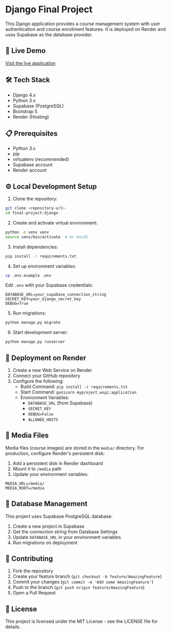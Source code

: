 # Django Final Project

This Django application provides a course management system with user authentication and course enrollment features. It is deployed on Render and uses Supabase as the database provider.

## 🚀 Live Demo

[Visit the live application](https://django-johnnyadolf.onrender.com/)

## 🛠 Tech Stack

- Django 4.x
- Python 3.x
- Supabase (PostgreSQL)
- Bootstrap 5
- Render (Hosting)

## 📋 Prerequisites

- Python 3.x
- pip
- virtualenv (recommended)
- Supabase account
- Render account

## ⚙️ Local Development Setup

1. Clone the repository:

```bash
git clone <repository-url>
cd final-project-django
```

2. Create and activate virtual environment:

```bash
python -m venv venv
source venv/bin/activate  # On macOS
```

3. Install dependencies:

```bash
pip install -r requirements.txt
```

4. Set up environment variables:

```bash
cp .env.example .env
```

Edit `.env` with your Supabase credentials:

```
DATABASE_URL=your_supabase_connection_string
SECRET_KEY=your_django_secret_key
DEBUG=True
```

5. Run migrations:

```bash
python manage.py migrate
```

6. Start development server:

```bash
python manage.py runserver
```

## 🚀 Deployment on Render

1. Create a new Web Service on Render
2. Connect your GitHub repository
3. Configure the following:
   - Build Command: `pip install -r requirements.txt`
   - Start Command: `gunicorn myproject.wsgi:application`
   - Environment Variables:
     - `DATABASE_URL` (from Supabase)
     - `SECRET_KEY`
     - `DEBUG=False`
     - `ALLOWED_HOSTS`

## 📁 Media Files

Media files (course images) are stored in the `media/` directory. For production, configure Render's persistent disk:

1. Add a persistent disk in Render dashboard
2. Mount it to `/media` path
3. Update your environment variables:

```
MEDIA_URL=/media/
MEDIA_ROOT=/media
```

## 🔐 Database Management

This project uses Supabase PostgreSQL database:

1. Create a new project in Supabase
2. Get the connection string from Database Settings
3. Update `DATABASE_URL` in your environment variables
4. Run migrations on deployment

## 📝 Contributing

1. Fork the repository
2. Create your feature branch (`git checkout -b feature/AmazingFeature`)
3. Commit your changes (`git commit -m 'Add some AmazingFeature'`)
4. Push to the branch (`git push origin feature/AmazingFeature`)
5. Open a Pull Request

## 📄 License

This project is licensed under the MIT License - see the LICENSE file for details.
